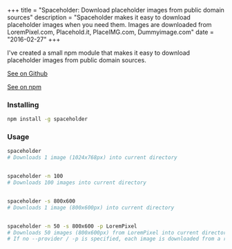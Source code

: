 +++
title = "Spaceholder: Download placeholder images from public domain sources"
description = "Spaceholder makes it easy to download placeholder images when you need them. Images are downloaded from LoremPixel.com, Placehold.it, PlaceIMG.com, Dummyimage.com"
date = "2016-02-27"
+++

I've created a small npm module that makes it easy to download placeholder images from public domain sources.

[See on Github](https://github.com/ecrmnn/spaceholder)

[See on npm](https://npmjs.com/spaceholder)

### Installing
```bash
npm install -g spaceholder
```

### Usage
```bash
spaceholder
# Downloads 1 image (1024x768px) into current directory


spaceholder -n 100
# Downloads 100 images into current directory


spaceholder -s 800x600
# Downloads 1 image (800x600px) into current directory


spaceholder -n 50 -s 800x600 -p LoremPixel
# Downloads 50 images (800x600px) from LoremPixel into current directory
# If no --provider / -p is specified, each image is downloaded from a random provider
```